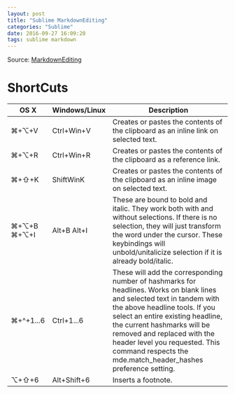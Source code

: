 ```yaml
---
layout: post
title: "Sublime MarkdownEditing"
categories: "Sublime"
date: 2016-09-27 16:09:20
tags: sublime markdown
---
```

Source: [MarkdownEditing](https://github.com/SublimeText-Markdown/MarkdownEditing)

# ShortCuts

|OS X|Windows/Linux|Description|
|-------|---|---|
|⌘+⌥+V|Ctrl+Win+V|Creates or pastes the contents of the clipboard as an inline link on selected text.|
|⌘+⌥+R|Ctrl+Win+R|Creates or pastes the contents of the clipboard as a reference link.|
|⌘+⇧+K|ShiftWinK|Creates or pastes the contents of the clipboard as an inline image on selected text.|
|⌘+⌥+B ⌘+⌥+I| Alt+B Alt+I|These are bound to bold and italic. They work both with and without selections. If there is no selection, they will just transform the word under the cursor. These keybindings will unbold/unitalicize selection if it is already bold/italic.|
|⌘+^+1...6|Ctrl+1...6|These will add the corresponding number of hashmarks for headlines. Works on blank lines and selected text in tandem with the above headline tools. If you select an entire existing headline, the current hashmarks will be removed and replaced with the header level you requested. This command respects the mde.match_header_hashes preference setting.
|⌥+⇧+6|Alt+Shift+6|Inserts a footnote.|